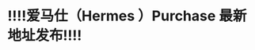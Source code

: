 <h1 tabindex="-1" class="heading-element" dir="auto"><g-emoji class="g-emoji" alias="bangbang">‼️</g-emoji><g-emoji class="g-emoji" alias="bangbang">‼️</g-emoji>爱马仕（Hermes ）Purchase 最新地址发布<g-emoji class="g-emoji" alias="bangbang">‼️</g-emoji><g-emoji class="g-emoji" alias="bangbang">‼️</g-emoji></h1>
